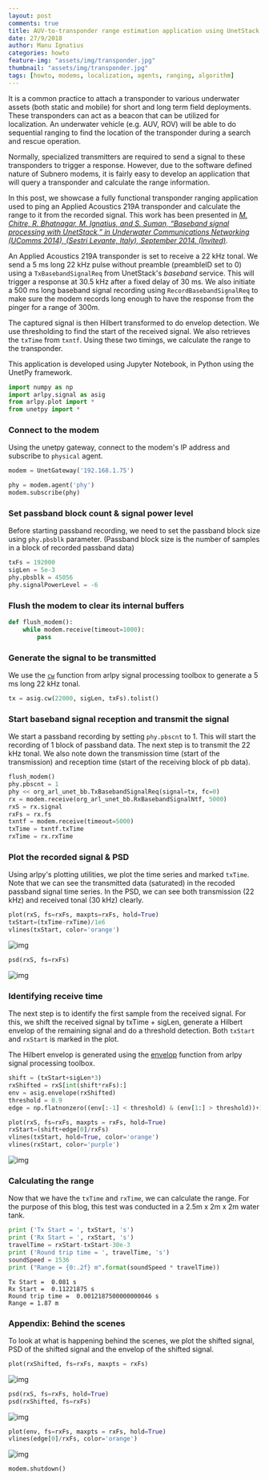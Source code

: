```yaml
---
layout: post
comments: true
title: AUV-to-transponder range estimation application using UnetStack
date: 27/9/2018
author: Manu Ignatius
categories: howto
feature-img: "assets/img/transponder.jpg"
thumbnail: "assets/img/transponder.jpg"
tags: [howto, modems, localization, agents, ranging, algorithm]
---
```


It is a common practice to attach a transponder to various underwater assets (both static and mobile) for short and long term field deployments. These transponders can act as a beacon that can be utilized for localization. An underwater vehicle (e.g. AUV, ROV) will be able to do sequential ranging to find the location of the transponder during a search and rescue operation.

Normally, specialized transmitters are required to send a signal to these transponders to trigger a response. However, due to the software defined nature of Subnero modems, it is fairly easy to develop an application that will query a transponder and calculate the range information.


In this post, we showcase a fully functional transponder ranging application used to ping an Applied Acoustics 219A transponder and calculate the range to it from the recorded signal. This work has been presented in [_M. Chitre, R. Bhatnagar, M. Ignatius, and S. Suman, “Baseband signal processing with UnetStack,” in Underwater Communications Networking (UComms 2014), (Sestri Levante, Italy), September 2014. (Invited)_](http://arl.nus.edu.sg/twiki6/pub/ARL/BibEntries/sdmodem.pdf).

An Applied Acoustics 219A transponder is set to receive a 22 kHz tonal. We send a 5 ms long 22 kHz pulse without preamble (preambleID set to 0) using a `TxBasebandSignalReq` from UnetStack's _baseband_ service. This will trigger a response at 30.5 kHz after a fixed delay of 30 ms. We also initiate a 500 ms long baseband signal recording using `RecordBasebandSignalReq` to make sure the modem records long enough to have the response from the pinger for a range of 300m.

The captured signal is then Hilbert transformed to do envelop detection. We use thresholding to find the start of the received signal. We also retrieves the `txTime` from `txntf`. Using these two timings, we calculate the range to the transponder.

This application is developed using Jupyter Notebook, in Python using the UnetPy framework.


```python
import numpy as np
import arlpy.signal as asig
from arlpy.plot import *
from unetpy import *
```



### Connect to the modem
Using the unetpy gateway, connect to the modem's IP address and subscribe to `physical` agent.


```python
modem = UnetGateway('192.168.1.75')
```


```python
phy = modem.agent('phy')
modem.subscribe(phy)
```

### Set passband block count & signal power level
Before starting passband recording, we need to set the passband block size using `phy.pbsblk` parameter. (Passband block size is the number of samples in a block of recorded passband data)


```python
txFs = 192000
sigLen = 5e-3
phy.pbsblk = 45056
phy.signalPowerLevel = -6
```

### Flush the modem to clear its internal buffers


```python
def flush_modem():
    while modem.receive(timeout=1000):
        pass
```

### Generate the signal to be transmitted
We use the [`cw`](https://arlpy.readthedocs.io/en/latest/signal.html#arlpy.signal.cw) function from arlpy signal processing toolbox to generate a 5 ms long 22 kHz tonal.


```python
tx = asig.cw(22000, sigLen, txFs).tolist()
```

### Start baseband signal reception and transmit the signal
We start a passband recording by setting `phy.pbscnt` to 1. This will start the recording of 1 block of passband data. The next step is to transmit the 22 kHz tonal. We also note down the transmission time (start of the transmission) and reception time (start of the receiving block of pb data).


```python
flush_modem()
phy.pbscnt = 1
phy << org_arl_unet_bb.TxBasebandSignalReq(signal=tx, fc=0)
rx = modem.receive(org_arl_unet_bb.RxBasebandSignalNtf, 5000)
rxS = rx.signal
rxFs = rx.fs
txntf = modem.receive(timeout=5000)
txTime = txntf.txTime
rxTime = rx.rxTime
```

### Plot the recorded signal & PSD
Using arlpy's plotting utilities, we plot the time series and marked `txTime`. Note that we can see the transmitted data (saturated) in the recoded passband signal time series. In the PSD, we can see both transmission (22 kHz) and received tonal (30 kHz) clearly.

```python
plot(rxS, fs=rxFs, maxpts=rxFs, hold=True)
txStart=(txTime-rxTime)/1e6
vlines(txStart, color='orange')
```

![img](../assets/img/bokeh_plot_1.png)

```python
psd(rxS, fs=rxFs)
```
![img](../assets/img/bokeh_plot_2.png)

### Identifying receive time
The next step is to identify the first sample from the received signal. For this, we shift the received signal by txTime + sigLen, generate a Hilbert envelop of the remaining signal and do a threshold detection. Both `txStart` and `rxStart` is marked in the plot.

The Hilbert envelop is generated using the [envelop](https://arlpy.readthedocs.io/en/latest/signal.html#arlpy.signal.envelope) function from arlpy signal processing toolbox.

```python
shift = (txStart+sigLen*3)
rxShifted = rxS[int(shift*rxFs):]
env = asig.envelope(rxShifted)
threshold = 0.9
edge = np.flatnonzero((env[:-1] < threshold) & (env[1:] > threshold))+1
```

```python
plot(rxS, fs=rxFs, maxpts = rxFs, hold=True)
rxStart=(shift+edge[0]/rxFs)
vlines(txStart, hold=True, color='orange')
vlines(rxStart, color='purple')
```

![img](../assets/img/bokeh_plot_3.png)

### Calculating the range
Now that we have the `txTime` and `rxTime`, we can calculate the range. For the purpose of this blog, this test was conducted in a 2.5m x 2m x 2m water tank.


```python
print ('Tx Start = ', txStart, 's')
print ('Rx Start = ', rxStart, 's')
travelTime = rxStart-txStart-30e-3
print ('Round trip time = ', travelTime, 's')
soundSpeed = 1536
print ("Range = {0:.2f} m".format(soundSpeed * travelTime))
```

    Tx Start =  0.081 s
    Rx Start =  0.11221875 s
    Round trip time =  0.0012187500000000046 s
    Range = 1.87 m


### Appendix: Behind the scenes
To look at what is happening behind the scenes, we plot the shifted signal, PSD of the shifted signal and the envelop of the shifted signal.


```python
plot(rxShifted, fs=rxFs, maxpts = rxFs)
```
![img](../assets/img/bokeh_plot_4.png)

```python
psd(rxS, fs=rxFs, hold=True)
psd(rxShifted, fs=rxFs)
```
![img](../assets/img/bokeh_plot_5.png)

```python
plot(env, fs=rxFs, maxpts = rxFs, hold=True)
vlines(edge[0]/rxFs, color='orange')
```

![img](../assets/img/bokeh_plot_6.png)


```python
modem.shutdown()
```
